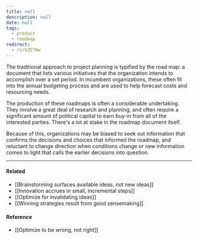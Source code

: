 ```yaml
---
title: null
description: null
date: null
tags:
  - product
  - roadmap
redirect:
  - /s/kZETWw
---
```


The traditional approach to project planning is typified by the road map: a document that lists various initiatives that the organization intends to accomplish over a set period. In incumbent organizations, these often fit into the annual budgeting process and are used to help forecast costs and resourcing needs.

The production of these roadmaps is often a considerable undertaking. They involve a great deal of research and planning, and often require a significant amount of political capital to earn buy-in from all of the interested parties. There's a lot at stake in the roadmap document itself.

Because of this, organizations may be biased to seek out information that confirms the decisions and choices that informed the roadmap, and reluctant to change direction when conditions change or new information comes to light that calls the earlier decisions into question.

---

#### Related

- [[Brainstorming surfaces available ideas, not new ideas]]
- [[Innovation accrues in small, incremental steps]]
- [[Optimize for invalidating ideas]]
- [[Winning strategies result from good sensemaking]]

#### Reference

- [[Optimize to be wrong, not right]]
